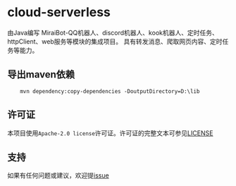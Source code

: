 # cloud-serverless
由Java编写
MiraiBot-QQ机器人、discord机器人、kook机器人、定时任务、httpClient、web服务等模块的集成项目。
具有转发消息、爬取网页内容、定时任务等能力。

## 导出maven依赖
```
    mvn dependency:copy-dependencies -DoutputDirectory=D:\lib
```

## 许可证
本项目使用`Apache-2.0 license`许可证。许可证的完整文本可参见[LICENSE](https://github.com/JokerIvanZK/cloud-serverless/blob/master/LICENSE)

## 支持
如果有任何问题或建议，欢迎提[issue](https://github.com/JokerIvanZK/cloud-serverless/issues)
